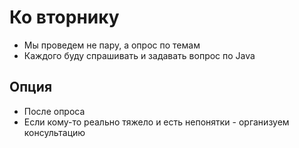 # Ко вторнику

* Мы проведем не пару, а опрос по темам
* Каждого буду спрашивать и задавать вопрос по Java

## Опция

* После опроса
* Если кому-то реально тяжело и есть непонятки - организуем консультацию